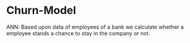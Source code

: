 # Churn-Model
ANN: Based upon data of employees of a bank we calculate whether a employee stands a chance to stay in the company or not.
